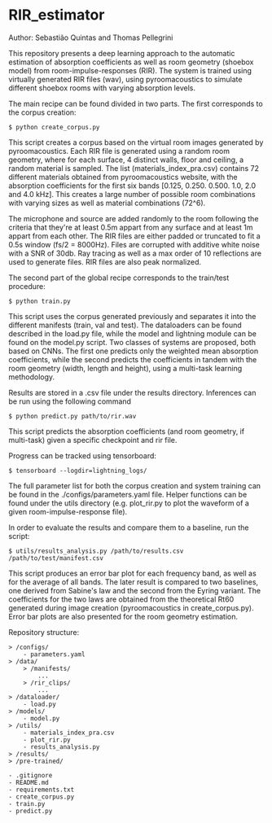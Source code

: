# RIR_estimator

Author: Sebastião Quintas and Thomas Pellegrini

This repository presents a deep learning approach to the automatic estimation of absorption coefficients as well as room geometry (shoebox model) from room-impulse-responses (RIR). The system is trained using virtually generated RIR files (wav), using pyroomacoustics to simulate different shoebox rooms with varying absorption levels.

The main recipe can be found divided in two parts. The first corresponds to the corpus creation: 
	
	$ python create_corpus.py

This script creates a corpus based on the virtual room images generated by pyroomacoustics. Each RIR file is generated using a random room geometry, where for each surface, 4 distinct walls, floor and ceiling, a random material is sampled. The list (materials_index_pra.csv) contains 72 different materials obtained from pyroomacoustics website, with the absorption coefficients for the first six bands [0.125, 0.250. 0.500. 1.0, 2.0 and 4.0 kHz]. This creates a large number of possible room combinations with varying sizes as well as material combinations (72^6).

The microphone and source are added randomly to the room following the criteria that they're at least 0.5m appart from any surface and at least 1m appart from each other. The RIR files are either padded or truncated to fit a 0.5s window (fs/2 = 8000Hz). Files are corrupted with additive white noise with a SNR of 30db. Ray tracing as well as a max order of 10 reflections are used to generate files. RIR files are also peak normalized.


The second part of the global recipe corresponds to the train/test procedure:
	
	$ python train.py

This script uses the corpus generated previously and separates it into the different manifests (train, val and test). The dataloaders can be found described in the load.py file, while the model and lightning module can be found on the model.py script. Two classes of systems are proposed, both based on CNNs. The first one predicts only the weighted mean absorption coefficients, while the second predicts the coefficients in tandem with the room geometry (width, length and height), using a multi-task learning methodology.

Results are stored in a .csv file under the results directory. Inferences can be run using the following command

	$ python predict.py path/to/rir.wav

This script predicts the absorption coefficients (and room geometry, if multi-task) given a specific checkpoint and rir file.

Progress can be tracked using tensorboard:

	$ tensorboard --logdir=lightning_logs/

The full parameter list for both the corpus creation and system training can be found in the ./configs/parameters.yaml file. Helper functions can be found under the utils directory (e.g. plot_rir.py to plot the waveform of a given room-impulse-response file).

In order to evaluate the results and compare them to a baseline, run the script:

	$ utils/results_analysis.py /path/to/results.csv /path/to/test/manifest.csv

This script produces an error bar plot for each frequency band, as well as for the average of all bands. The later result is compared to two baselines, one derived from Sabine's law and the second from the Eyring variant. The coefficients for the two laws are obtained from the theoretical Rt60 generated during image creation (pyroomacoustics in create_corpus.py). Error bar plots are also presented for the room geometry estimation.

Repository structure:

	> /configs/
		- parameters.yaml
	> /data/
		> /manifests/
			...
		> /rir_clips/
			...
	> /dataloader/
		- load.py
	> /models/
		- model.py
	> /utils/
		- materials_index_pra.csv
		- plot_rir.py
		- results_analysis.py
	> /results/
	> /pre-trained/

	- .gitignore
	- README.md
	- requirements.txt
	- create_corpus.py
	- train.py
	- predict.py


